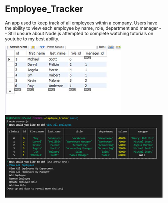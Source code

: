 # Employee_Tracker

An app used to keep track of all employees within a company. Users have the ability to view each employee by name, role, department and manager -- Still unsure about Node.js attempted to complete watching tutorials on youtube to my best ability.

<img src = "./assets/database.jpg">
<img src = "./assets/functioning.png">

